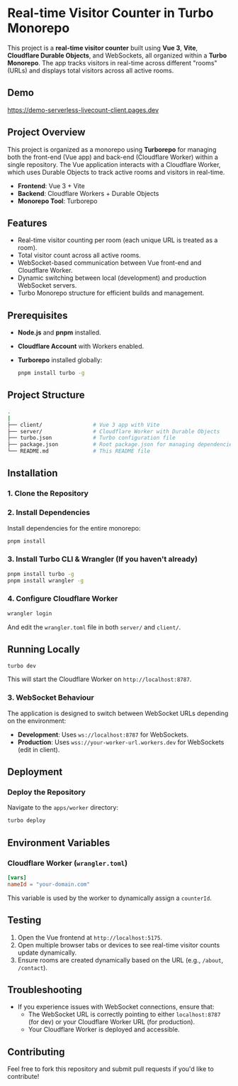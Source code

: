 # Real-time Visitor Counter in Turbo Monorepo

This project is a **real-time visitor counter** built using **Vue 3**, **Vite**, **Cloudflare Durable Objects**, and WebSockets, all organized within a **Turbo Monorepo**. The app tracks visitors in real-time across different "rooms" (URLs) and displays total visitors across all active rooms.

## Demo

<https://demo-serverless-livecount-client.pages.dev>

## Project Overview

This project is organized as a monorepo using **Turborepo** for managing both the front-end (Vue app) and back-end (Cloudflare Worker) within a single repository. The Vue application interacts with a Cloudflare Worker, which uses Durable Objects to track active rooms and visitors in real-time.

- **Frontend**: Vue 3 + Vite
- **Backend**: Cloudflare Workers + Durable Objects
- **Monorepo Tool**: Turborepo

## Features

- Real-time visitor counting per room (each unique URL is treated as a room).
- Total visitor count across all active rooms.
- WebSocket-based communication between Vue front-end and Cloudflare Worker.
- Dynamic switching between local (development) and production WebSocket servers.
- Turbo Monorepo structure for efficient builds and management.

## Prerequisites

- **Node.js** and **pnpm** installed.
- **Cloudflare Account** with Workers enabled.
- **Turborepo** installed globally:

  ```bash
  pnpm install turbo -g
  ```

## Project Structure

```sh
.
| 
├── client/                # Vue 3 app with Vite
├── server/                # Cloudflare Worker with Durable Objects
├── turbo.json             # Turbo configuration file
├── package.json           # Root package.json for managing dependencies
└── README.md              # This README file
```

## Installation

### 1. Clone the Repository

### 2. Install Dependencies

Install dependencies for the entire monorepo:

```bash
pnpm install
```

### 3. Install Turbo CLI & Wrangler (If you haven't already)

```bash
pnpm install turbo -g
pnpm install wrangler -g
```

### 4. Configure Cloudflare Worker

```bash
wrangler login
```

And edit the `wrangler.toml` file in both `server/` and `client/`.

## Running Locally

```bash
turbo dev
```

This will start the Cloudflare Worker on `http://localhost:8787`.

### 3. WebSocket Behaviour

The application is designed to switch between WebSocket URLs depending on the environment:

- **Development**: Uses `ws://localhost:8787` for WebSockets.
- **Production**: Uses `wss://your-worker-url.workers.dev` for WebSockets (edit in client).

## Deployment

### Deploy the Repository

Navigate to the `apps/worker` directory:

```bash
turbo deploy
```

## Environment Variables

### Cloudflare Worker (`wrangler.toml`)

```toml
[vars]
nameId = "your-domain.com"
```

This variable is used by the worker to dynamically assign a `counterId`.

## Testing

1. Open the Vue frontend at `http://localhost:5175`.
2. Open multiple browser tabs or devices to see real-time visitor counts update dynamically.
3. Ensure rooms are created dynamically based on the URL (e.g., `/about`, `/contact`).

## Troubleshooting

- If you experience issues with WebSocket connections, ensure that:
  - The WebSocket URL is correctly pointing to either `localhost:8787` (for dev) or your Cloudflare Worker URL (for production).
  - Your Cloudflare Worker is deployed and accessible.

## Contributing

Feel free to fork this repository and submit pull requests if you'd like to contribute!
